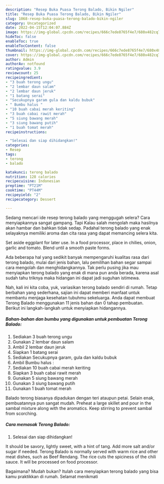 ```yaml
---
description: "Resep Buka Puasa Terong Balado, Bikin Ngiler"
title: "Resep Buka Puasa Terong Balado, Bikin Ngiler"
slug: 1068-resep-buka-puasa-terong-balado-bikin-ngiler
category: Uncategorized
date: 2022-04-15T12:04:07.884Z
image: https://img-global.cpcdn.com/recipes/666c7ede8765f4e7/680x482cq70/terong-balado-foto-resep-utama.jpg
hideToc: false
enableToc: true
enableTocContent: false
thumbnail: https://img-global.cpcdn.com/recipes/666c7ede8765f4e7/680x482cq70/terong-balado-foto-resep-utama.jpg
cover: https://img-global.cpcdn.com/recipes/666c7ede8765f4e7/680x482cq70/terong-balado-foto-resep-utama.jpg
author: Admin
authorAv: notfound
ratingvalue: 3.9
reviewcount: 25
recipeingredient:
- "3 buah terong ungu"
- "2 lembar daun salam"
- "2 lembar daun jeruk"
- "1 batang serai"
- "Secukupnya garam gula dan kaldu bubuk"
- " Bumbu halus "
- "10 buah cabai merah keriting"
- "3 buah cabai rawit merah"
- "5 siung bawang merah"
- "3 siung bawang putih"
- "1 buah tomat merah"
recipeinstructions:

- "Selesai dan siap dihidangkan!"
categories:
- Resep
tags:
- terong
- balado

katakunci: terong balado 
nutrition: 128 calories
recipecuisine: Indonesian
preptime: "PT21M"
cooktime: "PT44M"
recipeyield: "2"
recipecategory: Dessert

---
```



Sedang mencari ide resep terong balado yang menggugah selera? Cara menyiapkannya sangat gampang. Tapi Kalau salah mengolah maka hasilnya akan hambar dan bahkan tidak sedap. Padahal terong balado yang enak selayaknya memiliki aroma dan cita rasa yang dapat memancing selera kita.


Set aside eggplant for later use. In a food processor, place in chilies, onion, garlic and tomato. Blend until a smooth paste forms.

Ada beberapa hal yang sedikit banyak mempengaruhi kualitas rasa dari terong balado, mulai dari jenis bahan, lalu pemilihan bahan segar sampai cara mengolah dan menghidangkannya. Tak perlu pusing jika mau menyiapkan terong balado yang enak di mana pun anda berada, karena asal sudah tahu triknya maka hidangan ini dapat jadi suguhan istimewa.


Nah, kali ini kita coba, yuk, variasikan terong balado sendiri di rumah. Tetap berbahan yang sederhana, sajian ini dapat memberi manfaat untuk membantu menjaga kesehatan tubuhmu sekeluarga. Anda dapat membuat Terong Balado menggunakan 11 jenis bahan dan 0 tahap pembuatan. Berikut ini langkah-langkah untuk menyiapkan hidangannya.

<!--inarticleads1-->

##### Bahan-bahan dan bumbu yang digunakan untuk pembuatan Terong Balado:

1. Sediakan 3 buah terong ungu
1. Gunakan 2 lembar daun salam
1. Ambil 2 lembar daun jeruk
1. Siapkan 1 batang serai
1. Sediakan Secukupnya garam, gula dan kaldu bubuk
1. Ambil  Bumbu halus :
1. Sediakan 10 buah cabai merah keriting
1. Siapkan 3 buah cabai rawit merah
1. Gunakan 5 siung bawang merah
1. Gunakan 3 siung bawang putih
1. Gunakan 1 buah tomat merah


Balado terong biasanya dipadukan dengan teri ataupun petai. Selain enak, pembuatannya pun sangat mudah. Preheat a large skillet and pour in the sambal mixture along with the aromatics. Keep stirring to prevent sambal from scorching. 

<!--inarticleads2-->

##### Cara memasak Terong Balado:


1. Selesai dan siap dihidangkan!

It should be savory, lightly sweet, with a hint of tang. Add more salt and/or sugar if needed. Terong Balado is normally served with warm rice and other meat dishes, such as Beef Rendang. The rice cuts the spiciness of the chili sauce. It will be processed on food processor. 

Bagaimana? Mudah bukan? Itulah cara menyiapkan terong balado yang bisa kamu praktikkan di rumah. Selamat menikmati
